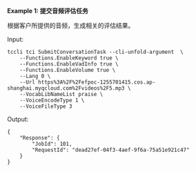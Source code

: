 **Example 1: 提交音频评估任务**

根据客户所提供的音频，生成相关的评估结果。

Input: 

```
tccli tci SubmitConversationTask --cli-unfold-argument  \
    --Functions.EnableKeyword true \
    --Functions.EnableVadInfo true \
    --Functions.EnableVolume true \
    --Lang 0 \
    --Url https%3A%2F%2Fefpoc-1255701415.cos.ap-shanghai.myqcloud.com%2Fvideos%2F5.mp3 \
    --VocabLibNameList praise \
    --VoiceEncodeType 1 \
    --VoiceFileType 3
```

Output: 
```
{
    "Response": {
        "JobId": 101,
        "RequestId": "dead27ef-04f3-4aef-9f6a-75a51e921c47"
    }
}
```

